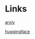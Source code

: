 # Links

[arxiv](https://arxiv.org/abs/2509.26507)

[huggingface](https://huggingface.co/papers/2509.26507)
